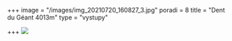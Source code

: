 +++
image = "/images/img_20210720_160827_3.jpg"
poradi = 8
title = "Dent du Géant 4013m"
type = "vystupy"

+++
![](/images/img_20210720_163250_4.jpg)